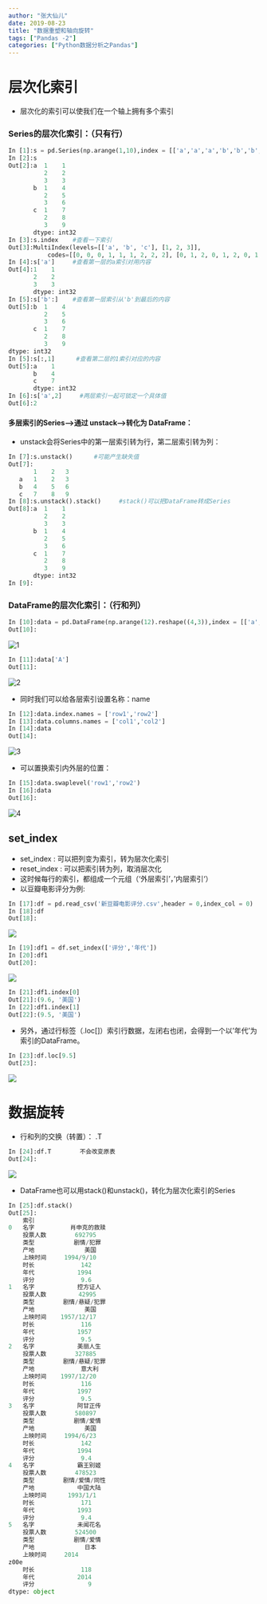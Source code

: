 ```yaml
---
author: "张大仙儿"
date: 2019-08-23
title: "数据重塑和轴向旋转"
tags: ["Pandas -2"]
categories: ["Python数据分析之Pandas"]
---
```


# 层次化索引

- 层次化的索引可以使我们在一个轴上拥有多个索引

### Series的层次化索引：（只有行）

```python
In [1]:s = pd.Series(np.arange(1,10),index = [['a','a','a','b','b','b','c','c','c'],                [1,2,3,1,2,3,1,2,3]])
In [2]:s
Out[2]:a  1    1
          2    2
          3    3
       b  1    4
          2    5
          3    6
       c  1    7
          2    8
          3    9
       dtype: int32
In [3]:s.index    #查看一下索引
Out[3]:MultiIndex(levels=[['a', 'b', 'c'], [1, 2, 3]],
           codes=[[0, 0, 0, 1, 1, 1, 2, 2, 2], [0, 1, 2, 0, 1, 2, 0, 1, 2]])
In [4]:s['a']     #查看第一层的a索引对用内容
Out[4]:1    1
       2    2
       3    3
       dtype: int32
In [5]:s['b':]    #查看第一层索引从'b'到最后的内容
Out[5]:b  1    4
          2    5
          3    6
       c  1    7
          2    8
          3    9
dtype: int32
In [5]:s[:,1]      #查看第二层的1索引对应的内容
Out[5]:a    1
       b    4
       c    7
       dtype: int32
In [6]:s['a',2]     #两层索引一起可锁定一个具体值
Out[6]:2
```

#### 多层索引的Series-->通过 unstack-->转化为 DataFrame：

- unstack会将Series中的第一层索引转为行，第二层索引转为列：

```python
In [7]:s.unstack()      #可能产生缺失值
Out[7]:
       1	2	3
   a   1	2	3
   b   4	5	6
   c   7	8	9
In [8]:s.unstack().stack()     #stack()可以把DataFrame转成Series
Out[8]:a  1    1
          2    2
          3    3
       b  1    4
          2    5
          3    6
       c  1    7
          2    8
          3    9
       dtype: int32
In [9]:
```

### DataFrame的层次化索引：（行和列）

```python
In [10]:data = pd.DataFrame(np.arange(12).reshape((4,3)),index = [['a','a','b','b'],                    [1,2,1,2]],columns = [['A','B','C'],['X','Y','Z']])
Out[10]:
```

![1](C:\Users\dell\Desktop\1.jpg) 

```python
In [11]:data['A']
Out[11]:
```

![2](C:\Users\dell\Desktop\2.jpg) 

- 同时我们可以给各层索引设置名称：name

```python
In [12]:data.index.names = ['row1','row2']
In [13]:data.columns.names = ['col1','col2']
In [14]:data
Out[14]:
```

![3](C:\Users\dell\Desktop\3.jpg) 

- 可以置换索引内外层的位置：

```python
In [15]:data.swaplevel('row1','row2')
In [16]:data
Out[16]:
```

![4](C:\Users\dell\Desktop\4.jpg) 

## set_index

- set_index : 可以把列变为索引，转为层次化索引
- reset_index : 可以把索引转为列，取消层次化
- 这时候每行的索引，都组成一个元组（‘外层索引’，’内层索引‘）
- 以豆瓣电影评分为例:

```python
In [17]:df = pd.read_csv('新豆瓣电影评分.csv',header = 0,index_col = 0)
In [18]:df
Out[18]:
```

![](https://graph.baidu.com/resource/1118404a300dd84ecbf3601571123373.jpg) 

```python
In [19]:df1 = df.set_index(['评分','年代'])
In [20]:df1
Out[20]:
```

![](https://graph.baidu.com/resource/11181d734f8ae740e3b4201571123405.jpg) 

```python
In [21]:df1.index[0]
Out[21]:(9.6, '美国')
In [22]:df1.index[1]
Out[22]:(9.5, '美国')
```

- 另外，通过行标签（.loc[]）索引行数据，左闭右也闭，会得到一个以’年代’为索引的DataFrame。

```python
In [23]:df.loc[9.5]
Out[23]:
```

![](https://graph.baidu.com/resource/111dedb5dbcff3aaf2c4b01571123434.jpg) 

# 数据旋转

- 行和列的交换（转置）： .T

```python
In [24]:df.T        不会改变原表
Out[24]:
```

![](https://graph.baidu.com/resource/111d6ba189f14f75eac4c01571123464.jpg) 

- DataFrame也可以用stack()和unstack()，转化为层次化索引的Series

```python
In [25]:df.stack()
Out[25]:
    索引      
0   名字          肖申克的救赎
    投票人数        692795
    类型           剧情/犯罪
    产地              美国
    上映时间     1994/9/10
    时长             142
    年代            1994
    评分             9.6
1   名字            控方证人
    投票人数         42995
    类型        剧情/悬疑/犯罪
    产地              美国
    上映时间    1957/12/17
    时长             116
    年代            1957
    评分             9.5
2   名字            美丽人生
    投票人数        327885
    类型        剧情/悬疑/犯罪
    产地             意大利
    上映时间    1997/12/20
    时长             116
    年代            1997
    评分             9.5
3   名字            阿甘正传
    投票人数        580897
    类型           剧情/爱情
    产地              美国
    上映时间     1994/6/23
    时长             142
    年代            1994
    评分             9.4
4   名字            霸王别姬
    投票人数        478523
    类型        剧情/爱情/同性
    产地            中国大陆
    上映时间      1993/1/1
    时长             171
    年代            1993
    评分             9.4
5   名字            未闻花名
    投票人数        524500
    类型           剧情/爱情
    产地              日本
    上映时间     2014
z00e
    时长             118
    年代            2014
    评分               9
dtype: object
```


